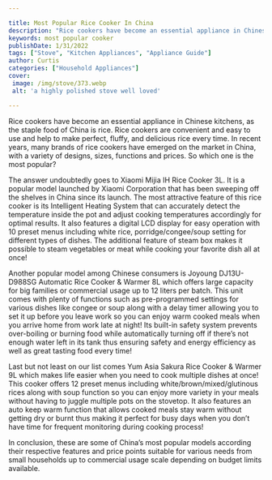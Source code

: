 ```yaml
---

title: Most Popular Rice Cooker In China
description: "Rice cookers have become an essential appliance in Chinese kitchens, as the staple food of China is rice. Rice cookers are conveni...you wont regret reading on"
keywords: most popular cooker
publishDate: 1/31/2022
tags: ["Stove", "Kitchen Appliances", "Appliance Guide"]
author: Curtis
categories: ["Household Appliances"]
cover: 
 image: /img/stove/373.webp
 alt: 'a highly polished stove well loved'

---
```


Rice cookers have become an essential appliance in Chinese kitchens, as the staple food of China is rice. Rice cookers are convenient and easy to use and help to make perfect, fluffy, and delicious rice every time. In recent years, many brands of rice cookers have emerged on the market in China, with a variety of designs, sizes, functions and prices. So which one is the most popular? 

The answer undoubtedly goes to Xiaomi Mijia IH Rice Cooker 3L. It is a popular model launched by Xiaomi Corporation that has been sweeping off the shelves in China since its launch. The most attractive feature of this rice cooker is its Intelligent Heating System that can accurately detect the temperature inside the pot and adjust cooking temperatures accordingly for optimal results. It also features a digital LCD display for easy operation with 10 preset menus including white rice, porridge/congee/soup setting for different types of dishes. The additional feature of steam box makes it possible to steam vegetables or meat while cooking your favorite dish all at once! 

Another popular model among Chinese consumers is Joyoung DJ13U-D988SG Automatic Rice Cooker & Warmer 8L which offers large capacity for big families or commercial usage up to 12 liters per batch. This unit comes with plenty of functions such as pre-programmed settings for various dishes like congee or soup along with a delay timer allowing you to set it up before you leave work so you can enjoy warm cooked meals when you arrive home from work late at night! Its built-in safety system prevents over-boiling or burning food while automatically turning off if there’s not enough water left in its tank thus ensuring safety and energy efficiency as well as great tasting food every time! 

Last but not least on our list comes Yum Asia Sakura Rice Cooker & Warmer 9L which makes life easier when you need to cook multiple dishes at once! This cooker offers 12 preset menus including white/brown/mixed/glutinous rices along with soup function so you can enjoy more variety in your meals without having to juggle multiple pots on the stovetop. It also features an auto keep warm function that allows cooked meals stay warm without getting dry or burnt thus making it perfect for busy days when you don’t have time for frequent monitoring during cooking process! 

In conclusion, these are some of China’s most popular models according their respective features and price points suitable for various needs from small households up to commercial usage scale depending on budget limits available.
